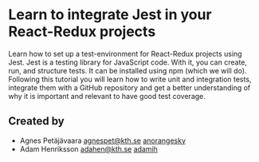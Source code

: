 # Learn to integrate Jest in your React-Redux projects
Learn how to set up a test-environment for React-Redux projects using Jest. Jest is a  testing library for JavaScript code. With it, you can create, run, and structure tests. It can be installed using npm (which we will do). 
Following this tutorial you will learn how to write unit and integration tests, integrate them with a GitHub repository and get a better understanding of why it is important and relevant to have good test coverage. 
## Created by
- Agnes Petäjävaara <agnespet@kth.se> [anorangesky](https://github.com/anorangesky)
- Adam Henriksson <adahen@kth.se> [adamih](https://github.com/adamih)
